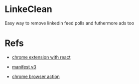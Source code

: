 # LinkeClean

Easy way to remove linkedin feed polls and futhermore ads too

# Refs

- [chrome extension with react](https://javascript.plainenglish.io/getting-started-with-chrome-extensions-manifest-v3-and-react-17-a5ef87026486)

- [manifest v3](https://developer.chrome.com/docs/extensions/mv3/manifest/)

- [chrome browser action](https://developer.chrome.com/docs/extensions/reference/browserAction/)
